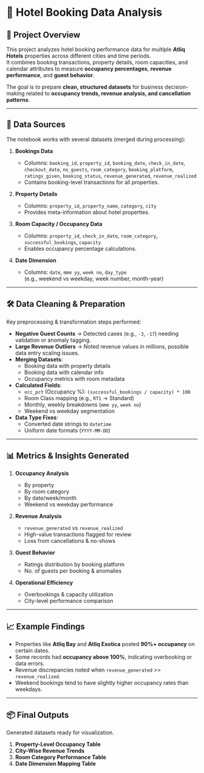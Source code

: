 # 🏨 Hotel Booking Data Analysis

## 📌 Project Overview
This project analyzes hotel booking performance data for multiple **Atliq Hotels** properties across different cities and time periods.  
It combines booking transactions, property details, room capacities, and calendar attributes to measure **occupancy percentages**, **revenue performance**, and **guest behavior**.

The goal is to prepare **clean, structured datasets** for business decision-making related to **occupancy trends, revenue analysis, and cancellation patterns**.

---

## 📂 Data Sources

The notebook works with several datasets (merged during processing):

1. **Bookings Data**
   - Columns: `booking_id`, `property_id`, `booking_date`, `check_in_date`, `checkout_date`, `no_guests`, `room_category`, `booking_platform`, `ratings_given`, `booking_status`, `revenue_generated`, `revenue_realized`
   - Contains booking-level transactions for all properties.

2. **Property Details**
   - Columns: `property_id`, `property_name`, `category`, `city`
   - Provides meta-information about hotel properties.

3. **Room Capacity / Occupancy Data**
   - Columns: `property_id`, `check_in_date`, `room_category`, `successful_bookings`, `capacity`
   - Enables occupancy percentage calculations.

4. **Date Dimension**
   - Columns: `date`, `mmm yy`, `week no`, `day_type`  
     (e.g., weekend vs weekday, week number, month-year)

---

## 🛠️ Data Cleaning & Preparation

Key preprocessing & transformation steps performed:

- **Negative Guest Counts** → Detected cases (e.g., `-3`, `-17`) needing validation or anomaly tagging.
- **Large Revenue Outliers** → Noted revenue values in millions, possible data entry scaling issues.
- **Merging Datasets**:
  - Booking data with property details
  - Booking data with calendar info
  - Occupancy metrics with room metadata
- **Calculated Fields**:
  - `occ_pct` (Occupancy %): `(successful_bookings / capacity) * 100`
  - Room Class mapping (e.g., `RT1` → Standard)
  - Monthly, weekly breakdowns (`mmm yy`, `week no`)
  - Weekend vs weekday segmentation
- **Data Type Fixes**:
  - Converted date strings to `datetime`
  - Uniform date formats (`YYYY-MM-DD`)

---

## 📊 Metrics & Insights Generated

1. **Occupancy Analysis**
   - By property
   - By room category
   - By date/week/month
   - Weekend vs weekday performance

2. **Revenue Analysis**
   - `revenue_generated` vs `revenue_realized`
   - High-value transactions flagged for review
   - Loss from cancellations & no-shows

3. **Guest Behavior**
   - Ratings distribution by booking platform
   - No. of guests per booking & anomalies

4. **Operational Efficiency**
   - Overbookings & capacity utilization
   - City-level performance comparison

---

## 📈 Example Findings

- Properties like **Atliq Bay** and **Atliq Exotica** posted **90%+ occupancy** on certain dates.
- Some records had **occupancy above 100%**, indicating overbooking or data errors.
- Revenue discrepancies noted when `revenue_generated` >> `revenue_realized`.
- Weekend bookings tend to have slightly higher occupancy rates than weekdays.


---

## 📦 Final Outputs

Generated datasets ready for visualization.

1. **Property-Level Occupancy Table**
2. **City-Wise Revenue Trends**
3. **Room Category Performance Table**
4. **Date Dimension Mapping Table**



